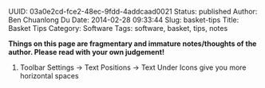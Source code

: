 UUID: 03a0e2cd-fce2-48ec-9fdd-4addcaad0021
Status: published
Author: Ben Chuanlong Du
Date: 2014-02-28 09:33:44
Slug: basket-tips
Title: Basket Tips
Category: Software
Tags: software, basket, tips, notes

**Things on this page are fragmentary and immature notes/thoughts of the author. Please read with your own judgement!**
 

1. Toolbar Settings -> Text Positions -> Text Under Icons give you more horizontal spaces

